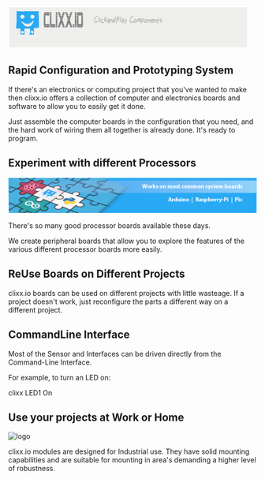 ![logo](doc/source/svg/g3170.png)

Rapid Configuration and Prototyping System
------------------------------------------

If there's an electronics or computing project that you've wanted to make 
then clixx.io offers a collection of computer and electronics boards and software
to allow you to easily get it done.

Just assemble the computer boards in the configuration that you need, and
the hard work of wiring them all together is already done. It's ready to program.

Experiment with different Processors
------------------------------------

![logo](doc/images/work-on-common-system-board-01.png)

There's so many good processor boards available these days.

We create peripheral boards that allow you to explore the features 
of the various different processor boards more easily.

ReUse Boards on Different Projects
----------------------------------

clixx.io boards can be used on different projects with little wasteage. If
a project doesn't work, just reconfigure the parts a different way on a
different project. 

CommandLine Interface
---------------------

Most of the Sensor and Interfaces can be driven directly from the Command-Line
Interface.

For example, to turn an LED on:

clixx LED1 On

Use your projects at Work or Home
---------------------------------

![logo](doc/images/work-anywhere-on-the-internet-\(600-x-85\)-01.png)

clixx.io modules are designed for Industrial use. They have solid mounting
capabilities and are suitable for mounting in area's demanding a higher level
of robustness.
